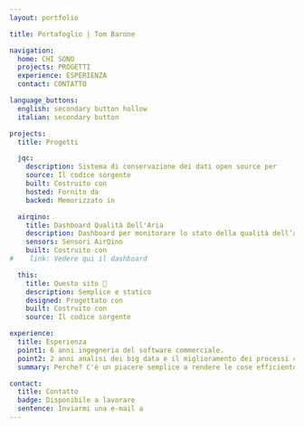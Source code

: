 ```yaml
---
layout: portfolio

title: Portafoglio | Tom Barone

navigation:
  home: CHI SONO
  projects: PROGETTI
  experience: ESPERIENZA
  contact: CONTATTO

language_buttons:
  english: secondary button hollow
  italian: secondary button

projects:
  title: Progetti

  jqc:
    description: Sistema di conservazione dei dati open source per
    source: Il codice sorgente
    built: Costruito con
    hosted: Fornito da
    backed: Memorizzato in

  airqino:
    title: Dashboard Qualità Dell'Aria
    description: Dashboard per monitorare lo stato della qualità dell’aria e analizzare dati storici con
    sensors: Sensori AirQino
    built: Costruito con
#    link: Vedere qui il dashboard

  this:
    title: Questo sito 🔎
    description: Semplice e statico
    designed: Progettato con
    built: Costruito con
    source: Il codice sorgente

experience:
  title: Esperienza
  point1: 6 anni ingegneria del software commerciale.
  point2: 2 anni analisi dei big data e il miglioramento dei processi con
  summary: Perche? C'è un piacere semplice a rendere le cose efficiente.

contact:
  title: Contatto
  badge: Disponibile a lavorare
  sentence: Inviarmi una e-mail a
---
```

